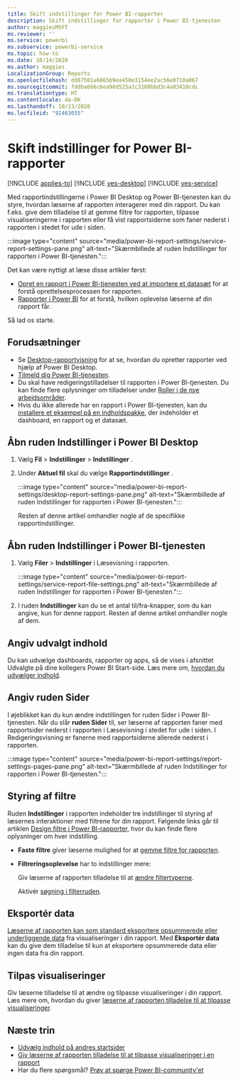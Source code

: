```yaml
---
title: Skift indstillinger for Power BI-rapporter
description: Skift indstillinger for rapporter i Power BI-tjenesten
author: maggiesMSFT
ms.reviewer: ''
ms.service: powerbi
ms.subservice: powerbi-service
ms.topic: how-to
ms.date: 10/14/2020
ms.author: maggies
LocalizationGroup: Reports
ms.openlocfilehash: dd87501a6865b9ea450e3154ee2ac56e0710a067
ms.sourcegitcommit: fddba666c6ea90d525a1c3188bbd3c4a03410cdc
ms.translationtype: HT
ms.contentlocale: da-DK
ms.lasthandoff: 10/23/2020
ms.locfileid: "92463035"
---
```

# <a name="change-settings-for-power-bi-reports"></a>Skift indstillinger for Power BI-rapporter

[!INCLUDE [applies-to](../includes/applies-to.md)] [!INCLUDE [yes-desktop](../includes/yes-desktop.md)] [!INCLUDE [yes-service](../includes/yes-service.md)]

Med rapportindstillingerne i Power BI Desktop og Power BI-tjenesten kan du styre, hvordan læserne af rapporten interagerer med din rapport. Du kan f.eks. give dem tilladelse til at gemme filtre for rapporten, tilpasse visualiseringerne i rapporten eller få vist rapportsiderne som faner nederst i rapporten i stedet for ude i siden.

:::image type="content" source="media/power-bi-report-settings/service-report-settings-pane.png" alt-text="Skærmbillede af ruden Indstillinger for rapporten i Power BI-tjenesten.":::

Det kan være nyttigt at læse disse artikler først:

- [Opret en rapport i Power BI-tjenesten ved at importere et datasæt](service-report-create-new.md) for at forstå oprettelsesprocessen for rapporten.
- [Rapporter i Power BI](../consumer/end-user-reports.md) for at forstå, hvilken oplevelse læserne af din rapport får.

 Så lad os starte.

## <a name="prerequisites"></a>Forudsætninger

- Se [Desktop-rapportvisning](desktop-report-view.md) for at se, hvordan du opretter rapporter ved hjælp af Power BI Desktop.
- [Tilmeld dig Power BI-tjenesten](../fundamentals/service-self-service-signup-for-power-bi.md). 
- Du skal have redigeringstilladelser til rapporten i Power BI-tjenesten. Du kan finde flere oplysninger om tilladelser under [Roller i de nye arbejdsområder](../collaborate-share/service-new-workspaces.md#roles-in-the-new-workspaces).
- Hvis du ikke allerede har en rapport i Power BI-tjenesten, kan du [installere et eksempel på en indholdspakke](sample-datasets.md#install-built-in-content-packs), der indeholder et dashboard, en rapport og et datasæt.

## <a name="open-the-settings-pane-in-power-bi-desktop"></a>Åbn ruden Indstillinger i Power BI Desktop

1. Vælg **Fil** > **Indstillinger** > **Indstillinger** .
1. Under **Aktuel fil** skal du vælge **Rapportindstillinger** .

    :::image type="content" source="media/power-bi-report-settings/desktop-report-settings-pane.png" alt-text="Skærmbillede af ruden Indstillinger for rapporten i Power BI-tjenesten.":::

    Resten af denne artikel omhandler nogle af de specifikke rapportindstillinger.

## <a name="open-the-settings-pane-in-the-power-bi-service"></a>Åbn ruden Indstillinger i Power BI-tjenesten

1. Vælg **Filer** > **Indstillinger** i Læsevisning i rapporten.

    :::image type="content" source="media/power-bi-report-settings/service-report-file-settings.png" alt-text="Skærmbillede af ruden Indstillinger for rapporten i Power BI-tjenesten.":::

1. I ruden **Indstillinger** kan du se et antal til/fra-knapper, som du kan angive, kun for denne rapport. Resten af denne artikel omhandler nogle af dem.

## <a name="set-featured-content"></a>Angiv udvalgt indhold

Du kan udvælge dashboards, rapporter og apps, så de vises i afsnittet Udvalgte på dine kollegers Power BI Start-side. Læs mere om, [hvordan du udvælger indhold](../collaborate-share/service-featured-content.md).

## <a name="set-the-pages-pane"></a>Angiv ruden Sider

I øjeblikket kan du kun ændre indstillingen for ruden Sider i Power BI-tjenesten. Når du slår **ruden Sider** til, ser læserne af rapporten faner med rapportsider nederst i rapporten i Læsevisning i stedet for ude i siden. I Redigeringsvisning er fanerne med rapportsiderne allerede nederst i rapporten.

:::image type="content" source="media/power-bi-report-settings/report-settings-pages-pane.png" alt-text="Skærmbillede af ruden Indstillinger for rapporten i Power BI-tjenesten.":::

## <a name="control-filters"></a>Styring af filtre

Ruden **Indstillinger** i rapporten indeholder tre indstillinger til styring af læsernes interaktioner med filtrene for din rapport. Følgende links går til artiklen [Design filtre i Power BI-rapporter](power-bi-report-filter.md), hvor du kan finde flere oplysninger om hver indstilling.

- **Faste filtre** giver læserne mulighed for at [gemme filtre for rapporten](power-bi-report-filter.md#allow-saving-filters).
- **Filtreringsoplevelse** har to indstillinger mere:
    
    Giv læserne af rapporten tilladelse til at [ændre filtertyperne](power-bi-report-filter.md#restrict-changes-to-filter-type).

    Aktivér [søgning i filterruden](power-bi-report-filter.md#filters-pane-search).

## <a name="export-data"></a>Eksportér data

[Læserne af rapporten kan som standard eksportere opsummerede eller underliggende data](../consumer/end-user-export.md) fra visualiseringer i din rapport. Med **Eksportér data** kan du give dem tilladelse til kun at eksportere opsummerede data eller ingen data fra din rapport.

## <a name="personalize-visuals"></a>Tilpas visualiseringer

Giv læserne tilladelse til at ændre og tilpasse visualiseringer i din rapport. Læs mere om, hvordan du giver [læserne af rapporten tilladelse til at tilpasse visualiseringer](power-bi-personalize-visuals.md).

## <a name="next-steps"></a>Næste trin

* [Udvælg indhold på andres startsider](../collaborate-share/service-featured-content.md)
* [Giv læserne af rapporten tilladelse til at tilpasse visualiseringer i en rapport](power-bi-personalize-visuals.md)
* Har du flere spørgsmål? [Prøv at spørge Power BI-community'et](https://community.powerbi.com/)
